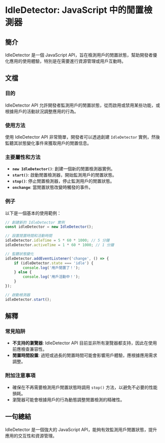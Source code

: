 <!--
Meta Description: # IdleDetector: JavaScript 中的閒置檢測器 ## 簡介 IdleDetector 是一個 JavaScript API，旨在檢測用戶的閒置狀態，幫助開發者優化應用的使用體驗，特別是在需要進行資源管理或用戶互動時。 ## 文檔 ### 目的 IdleDetector API ...
Meta Keywords: idledetector, api, javascript, new, start
-->

# IdleDetector: JavaScript 中的閒置檢測器

## 簡介
IdleDetector 是一個 JavaScript API，旨在檢測用戶的閒置狀態，幫助開發者優化應用的使用體驗，特別是在需要進行資源管理或用戶互動時。

## 文檔
### 目的
IdleDetector API 允許開發者監測用戶的閒置狀態，從而啟用或禁用某些功能，或根據用戶的活動狀況調整應用的行為。

### 使用方法
使用 IdleDetector API 非常簡單，開發者可以透過創建 `IdleDetector` 實例，然後監聽其狀態變化事件來獲取用戶的閒置信息。

### 主要屬性和方法
- **`new IdleDetector()`**: 創建一個新的閒置檢測器實例。
- **`start()`**: 啟動閒置檢測器，開始監測用戶的閒置狀態。
- **`stop()`**: 停止閒置檢測器，停止監測用戶的閒置狀態。
- **`onchange`**: 當閒置狀態改變時觸發的事件。

### 例子
以下是一個基本的使用範例：

```javascript
// 創建新的 IdleDetector 實例
const idleDetector = new IdleDetector();

// 設置閒置時間和活動時間
idleDetector.idleTime = 5 * 60 * 1000; // 5 分鐘
idleDetector.activeTime = 1 * 60 * 1000; // 1 分鐘

// 監聽狀態變化
idleDetector.addEventListener('change', () => {
    if (idleDetector.state === 'idle') {
        console.log('用戶閒置了！');
    } else {
        console.log('用戶活動中！');
    }
});

// 啟動檢測器
idleDetector.start();
```

## 解釋
### 常見陷阱
- **不支持的瀏覽器**: IdleDetector API 目前並非所有瀏覽器都支持，因此在使用前應檢查兼容性。
- **閒置時間設置**: 過短或過長的閒置時間可能會影響用戶體驗，應根據應用需求調整。

### 附加注意事項
- 確保在不再需要檢測用戶閒置狀態時調用 `stop()` 方法，以避免不必要的性能損耗。
- 瀏覽器可能會根據用戶的行為動態調整閒置檢測的精確性。

## 一句總結
IdleDetector 是一個強大的 JavaScript API，能夠有效監測用戶閒置狀態，提升應用的交互性和資源管理。